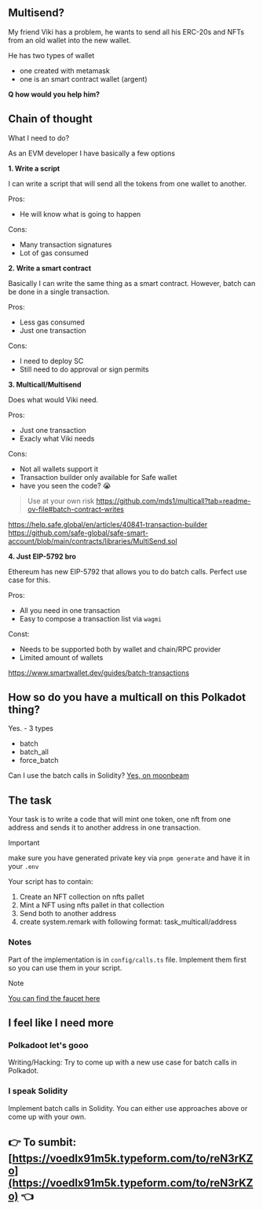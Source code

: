 ## Multisend?

My friend Viki has a problem, he wants to send all his ERC-20s and NFTs from an old wallet into the new wallet.

He has two types of wallet
- one created with metamask
- one is an smart contract wallet (argent)

**Q how would you help him?**

## Chain of thought

What I need to do? 

As an EVM developer I have basically a few options

**1. Write a script**

I can write a script that will send all the tokens from one wallet to another. 

Pros: 
+ He will know what is going to happen

Cons:
- Many transaction signatures
- Lot of gas consumed

**2. Write a smart contract**

Basically I can write the same thing as a smart contract.
However, batch can be done in a single transaction.

Pros:
+ Less gas consumed
+ Just one transaction

Cons:
- I need to deploy SC
- Still need to do approval or sign permits

**3. Multicall/Multisend**

Does what would Viki need.

Pros:
+ Just one transaction
+ Exacly what Viki needs

Cons:
- Not all wallets support it
- Transaction builder only available for Safe wallet
- have you seen the code? 😭

> Use at your own risk
https://github.com/mds1/multicall?tab=readme-ov-file#batch-contract-writes


https://help.safe.global/en/articles/40841-transaction-builder 
https://github.com/safe-global/safe-smart-account/blob/main/contracts/libraries/MultiSend.sol 


**4. Just EIP-5792 bro**

Ethereum has new EIP-5792 that allows you to do batch calls. Perfect use case for this.

Pros:
+ All you need in one transaction
+ Easy to compose a transaction list via `wagmi`

Const:
- Needs to be supported both by wallet and chain/RPC provider
- Limited amount of wallets

https://www.smartwallet.dev/guides/batch-transactions


## How so do you have a multicall on this Polkadot thing?

Yes. - 3 types

- batch 
- batch_all
- force_batch


Can I use the batch calls in Solidity? 
[Yes, on moonbeam](https://docs.moonbeam.network/builders/ethereum/precompiles/ux/batch/#find-a-contract-interactions-call-data)

## The task

Your task is to write a code that will mint one token, one nft from one address and sends it to another address in one transaction.

> [!IMPORTANT]
> make sure you have generated private key via `pnpm generate`
> and have it in your `.env`

Your script has to contain:
1. Create an NFT collection on nfts pallet
2. Mint a NFT using nfts pallet in that collection
3. Send both to another address
4. create system.remark with following format: task_multicall/address


### Notes

Part of the implementation is in `config/calls.ts` file. Implement them first so you can use them in your script.

> [!NOTE]
> [You can find the faucet here](https://faucet.polkadot.io/?parachain=1000)


## I feel like I need more

### Polkadoot let's gooo

Writing/Hacking: Try to come up with a new use case for batch calls in Polkadot.

### I speak Solidity

Implement batch calls in Solidity. You can either use approaches above or come up with your own.

## 👉 To sumbit: [https://voedlx91m5k.typeform.com/to/reN3rKZo](https://voedlx91m5k.typeform.com/to/reN3rKZo) 👈